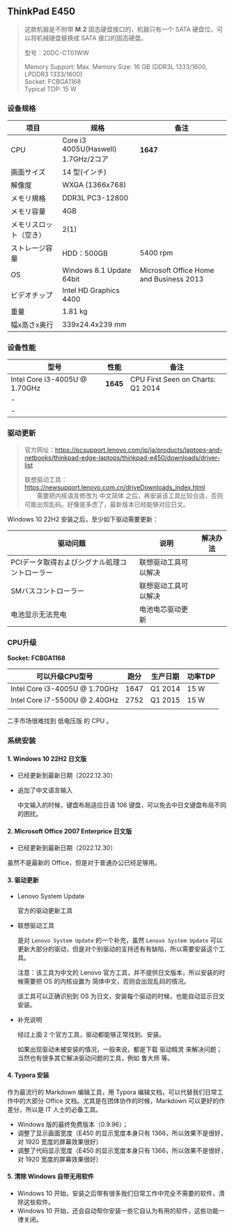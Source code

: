 ## ThinkPad E450

> 这款机器是不附带 **M.2** 固态硬盘接口的，机器只有一个 SATA 硬盘位，可以将机械硬盘替换成 SATA 接口的固态硬盘。
>
> 型号：20DC-CT01WW
>
> Memory Support: Max. Memory Size: 16 GB (DDR3L 1333/1600, LPDDR3 1333/1600)  
> Socket: FCBGA1168  
> Typical TDP: 15 W

### 设备规格

| 项目                   | 规格                                    | 备注                                    |
| ---------------------- | --------------------------------------- | --------------------------------------- |
| CPU                    | Core i3 4005U(Haswell)<br/>1.7GHz/2コア | **1647**                                |
| 画面サイズ             | 14 型(インチ)                           |                                         |
| 解像度                 | WXGA (1366x768)                         |                                         |
| メモリ規格             | DDR3L PC3-12800                         |                                         |
| メモリ容量             | 4GB                                     |                                         |
| メモリスロット（空き） | 2(1)                                    |                                         |
| ストレージ容量         | HDD：500GB                              | 5400 rpm                                |
| OS                     | Windows 8.1 Update 64bit                | Microsoft Office Home and Business 2013 |
| ビデオチップ           | Intel HD Graphics 4400                  |                                         |
| 重量                   | 1.81 kg                                 |                                         |
| 幅x高さx奥行           | 339x24.4x239 mm                         |                                         |

### 设备性能

| 型号                          | 性能     | 备注                              |
| ----------------------------- | -------- | --------------------------------- |
| Intel Core i3-4005U @ 1.70GHz | **1645** | CPU First Seen on Charts: Q1 2014 |
| -                             |          |                                   |
| -                             |          |                                   |



### 驱动更新

> 官方网址：https://pcsupport.lenovo.com/jp/ja/products/laptops-and-netbooks/thinkpad-edge-laptops/thinkpad-e450/downloads/driver-list
>
> 联想驱动工具：https://newsupport.lenovo.com.cn/driveDownloads_index.html  
> 　　需要把内核语言修改为 中文简体 之后，再安装该工具比较合适，否则可能出现乱码。好像是多虑了，最新版本已经能够对应日文。

Windows 10 22H2 安装之后，至少如下驱动需要更新：

| 驱动问题                                      | 说明                 | 解决办法 |
| --------------------------------------------- | -------------------- | -------- |
| PCIデータ取得およびシグナル処理コントローラー | 联想驱动工具可以解决 |          |
| SMバスコントローラー                          | 联想驱动工具可以解决 |          |
| 电池显示无法充电                              | 电池电芯驱动更新     |          |

### CPU升级

**Socket: FCBGA1168**

| 可以升级CPU型号               | 跑分 | 生产日期 | 功率TDP |
| ----------------------------- | ---- | -------- | ------- |
| Intel Core i3-4005U @ 1.70GHz | 1647 | Q1 2014  | 15 W    |
| Intel Core i7-5500U @ 2.40GHz | 2752 | Q1 2015  | 15 W    |
|                               |      |          |         |

二手市场很难找到 低电压版 的 CPU 。



### 系统安装

#### 1. Windows 10 22H2 日文版

- 已经更新到最新日期（2022.12.30）

- 追加了中文语言输入

  中文输入的时候，键盘布局适应日语 106 键盘，可以免去中日文键盘布局不同的困扰。

#### 2. Microsoft Office 2007 Enterprice 日文版

- 已经更新到最新日期（2022.12.30）

虽然不是最新的 Office，但是对于普通办公已经足够用。

#### 3. 驱动更新

- Lenovo System Update

  官方的驱动更新工具

- 联想驱动工具

  是对 `Lenovo System Update` 的一个补充，虽然 `Lenovo System Update` 可以更新大部分的驱动，但是对个别驱动的支持还有有缺陷，所以需要安装这个工具。

  注意：该工具为中文的 Lenovo 官方工具，并不提供日文版本，所以安装的时候需要把 OS 的内核设置为 简体中文，否则会出现乱码的情况。

  该工具可以正确识别到 OS 为日文，安装每个驱动的时候，也能自动显示日文安装。

- 补充说明

  经过上面 2 个官方工具，驱动都能够正常找到、安装。

  如果出现驱动未被安装的情况，一般来说，都是下载 驱动精灵 来解决问题；当然也有很多其它解决驱动问题的工具，例如 鲁大师 等。

#### 4. Typora 安装

作为最流行的 Markdown 编辑工具，用 Typora 编辑文档，可以代替我们日常工作中的大部分 Office 文档。尤其是在团体协作的时候，Markdown 可以更好的作差分，所以是 IT 人士的必备工具。

- Windows 版的最终免费版本（0.9.96）；
- 调整了显示画面宽度（E450 的显示宽度本身只有 1366，所以效果不是很好，对 1920 宽度的屏幕效果很好）
- 调整了代码显示宽度（E450 的显示宽度本身只有 1366，所以效果不是很好，对 1920 宽度的屏幕效果很好）

#### 5. 清除 Windows 自带无用软件

- Windows 10 开始，安装之后带有很多我们日常工作中完全不需要的软件，清除这些软件。
- Windows 10 开始，还会自动帮你安装一些它自认为有用的软件，这些功能一律关闭。

